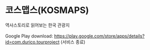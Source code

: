 # 코스맵스(KOSMAPS)
역사스토리로 읽어보는 한국 관광지<br><br>
Google Play download: https://play.google.com/store/apps/details?id=com.durico.tourproject (서비스 종료)
